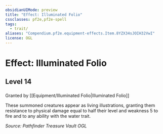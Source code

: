 ```yaml
---
obsidianUIMode: preview
title: "Effect: Illuminated Folio"
cssclasses: pf2e,pf2e-spell
tags:
  - trait/
aliases: "Compendium.pf2e.equipment-effects.Item.8YZX34sJOIH32VwI"
license: OGL
---
```

# Effect: Illuminated Folio
## Level 14
### 






Granted by [[Equipment/Illuminated Folio|Illuminated Folio]]

These summoned creatures appear as living illustrations, granting them resistance to physical damage equal to half their level and weakness 5 to fire and to any ability with the water trait.

*Source: Pathfinder Treasure Vault*
*OGL*